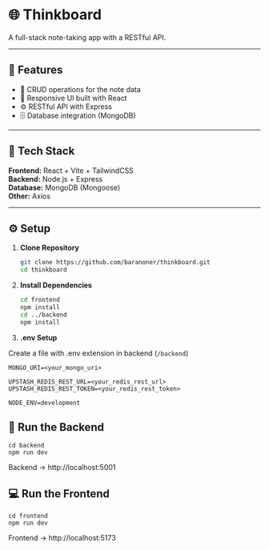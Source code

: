 # 🌐 Thinkboard
  
 A full-stack note-taking app with a RESTful API.

---

## 🚀 Features
- 📄 CRUD operations for the note data
- 📱 Responsive UI built with React
- ⚙️ RESTful API with Express
- 🗄️ Database integration (MongoDB)

---

## 🧱 Tech Stack
**Frontend:** React + Vite + TailwindCSS  
**Backend:** Node.js + Express  
**Database:** MongoDB (Mongoose)  
**Other:** Axios

---

## ⚙️ Setup

1. **Clone Repository**
   ```bash
   git clone https://github.com/baranoner/thinkboard.git
   cd thinkboard
2. **Install Dependencies**
   ```bash
   cd frontend
   npm install
   cd ../backend
   npm install
3. **.env Setup**

Create a file with .env extension in backend (`/backend`)
```
MONGO_URI=<your_mongo_uri>

UPSTASH_REDIS_REST_URL=<your_redis_rest_url>
UPSTASH_REDIS_REST_TOKEN=<your_redis_rest_token>

NODE_ENV=development
``` 

## 🔧 Run the Backend

```
cd backend
npm run dev
```
Backend -> http://localhost:5001
## 💻 Run the Frontend

```
cd frontend
npm run dev
```
Frontend -> http://localhost:5173

